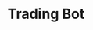 <a id="logos" class="anchor" aria-hidden="true" href="#logos"></a><br/>

<h1 align="center">
  <p align="center">Trading Bot</p>
</h1>

